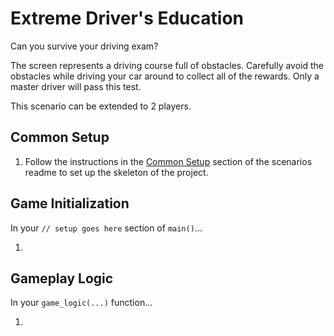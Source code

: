 # Extreme Driver's Education

Can you survive your driving exam?

The screen represents a driving course full of obstacles. Carefully avoid the obstacles while driving your car around to collect all of the rewards.  Only a master driver will pass this test.

This scenario can be extended to 2 players.

## Common Setup

1. Follow the instructions in the [Common Setup](https://github.com/CleanCut/rusty_engine/tree/main/scenarios#common-setup) section of the scenarios readme to set up the skeleton of the project.

## Game Initialization

In your `// setup goes here` section of `main()`...

1.

## Gameplay Logic

In your `game_logic(...)` function...

1. 
